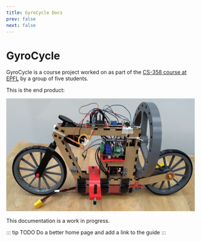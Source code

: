 ```yaml
---
title: GyroCycle Docs
prev: false
next: false
---
```


# GyroCycle

GyroCycle is a course project worked on as part of the [CS-358 course at EPFL](https://edu.epfl.ch/coursebook/en/making-intelligent-things-a-CS-358-A) by a group of five students.

This is the end product:

![`A bicycle image should be displayed here`](assets/images/bicycle.jpg)

This documentation is a work in progress.

::: tip TODO
Do a better home page and add a link to the guide
:::
